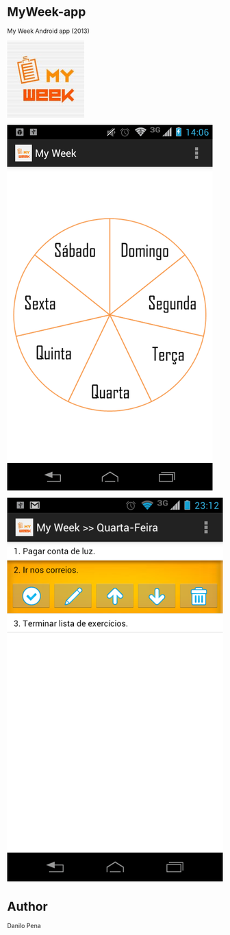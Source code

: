 # MyWeek-app
My Week Android app (2013)

![icon](https://raw.githubusercontent.com/danilodsp/MyWeek-app/master/doc/images/icone.jpg)

![image 1](https://raw.githubusercontent.com/danilodsp/MyWeek-app/master/doc/images/Screenshot_2013-03-14-14-06-04.png)

![image 2](https://raw.githubusercontent.com/danilodsp/MyWeek-app/master/doc/images/Screenshot_2013-02-16-23-12-49.png)

# Author

Danilo Pena
